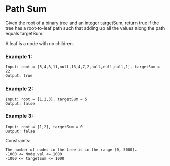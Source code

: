 # Path Sum

Given the root of a binary tree and an integer targetSum, return true if the tree has a root-to-leaf path such that adding up all the values along the path equals targetSum.

A leaf is a node with no children.


### Example 1:
```
Input: root = [5,4,8,11,null,13,4,7,2,null,null,null,1], targetSum = 22
Output: true
```

### Example 2:
```
Input: root = [1,2,3], targetSum = 5
Output: false
```

### Example 3:
```
Input: root = [1,2], targetSum = 0
Output: false
```

Constraints:

    The number of nodes in the tree is in the range [0, 5000].
    -1000 <= Node.val <= 1000
    -1000 <= targetSum <= 1000


